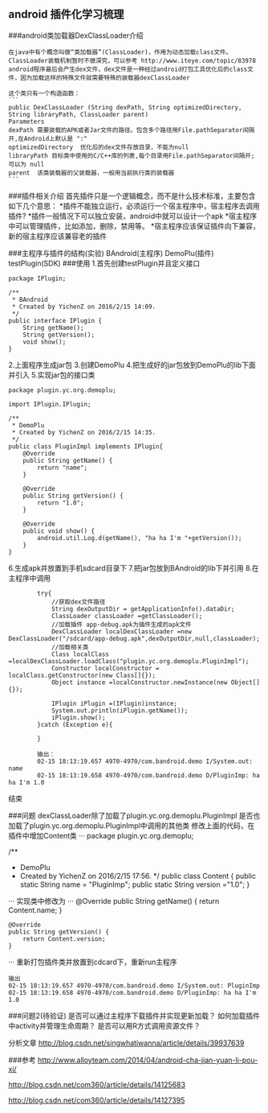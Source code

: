 ## android 插件化学习梳理

###android类加载器DexClassLoader介绍

    在java中有个概念叫做“类加载器”(ClassLoader)，作用为动态加载class文件。
    ClassLoader装载机制暂时不做深究，可以参考 http://www.iteye.com/topic/83978
    android程序最后会产生dex文件，dex文件是一种经过android打包工具优化后的class文件，因为加载这样的特殊文件就需要特殊的装载器dexClassLoader

    这个类只有一个构造函数：
    ```
    public DexClassLoader (String dexPath, String optimizedDirectory, String libraryPath, ClassLoader parent)
    Parameters
    dexPath	需要装载的APK或者Jar文件的路径。包含多个路径用File.pathSeparator间隔开,在Android上默认是 ":" 
    optimizedDirectory	优化后的dex文件存放目录，不能为null
    libraryPath	目标类中使用的C/C++库的列表,每个目录用File.pathSeparator间隔开; 可以为 null
    parent	该类装载器的父装载器，一般用当前执行类的装载器
    ```
###插件相关介绍
    首先插件只是一个逻辑概念，而不是什么技术标准，主要包含如下几个意思：
    *插件不能独立运行，必须运行一个宿主程序中，宿主程序去调用插件?
    *插件一般情况下可以独立安装，android中就可以设计一个apk
    *宿主程序中可以管理插件，比如添加，删除，禁用等。
    *宿主程序应该保证插件向下兼容，新的宿主程序应该兼容老的插件
    
###主程序与插件的结构(实验)
BAndroid(主程序)
DemoPlu(插件)
testPlugin(SDK)
###使用
1.首先创建testPlugin并且定义接口
```
package IPlugin;

/**
 * BAndroid
 * Created by YichenZ on 2016/2/15 14:09.
 */
public interface IPlugin {
    String getName();
    String getVersion();
    void show();
}
```
2.上面程序生成jar包
3.创建DemoPlu
4.把生成好的jar包放到DemoPlu的lib下面并引入
5.实现jar包的接口类
```
package plugin.yc.org.demoplu;

import IPlugin.IPlugin;

/**
 * DemoPlu
 * Created by YichenZ on 2016/2/15 14:35.
 */
public class PluginImpl implements IPlugin{
    @Override
    public String getName() {
        return "name";
    }

    @Override
    public String getVersion() {
        return "1.0";
    }

    @Override
    public void show() {
        android.util.Log.d(getName(), "ha ha I'm "+getVersion());
    }
}

```
6.生成apk并放置到手机sdcard目录下
7.把jar包放到BAndroid的lib下并引用
8.在主程序中调用
```
        try{
            //获取dex文件路径
            String dexOutputDir = getApplicationInfo().dataDir;
            ClassLoader classLoader =getClassLoader();
            //加载插件 app-debug.apk为插件生成的apk文件
            DexClassLoader localDexClassLoader =new DexClassLoader("/sdcard/app-debug.apk",dexOutputDir,null,classLoader);
            //加载相关类
            Class localClass =localDexClassLoader.loadClass("plugin.yc.org.demoplu.PluginImpl");
            Constructor localConstructor = localClass.getConstructor(new Class[]{});
            Object instance =localConstructor.newInstance(new Object[]{});
            
            IPlugin iPlugin =(IPlugin)instance;
            System.out.println(iPlugin.getName());
            iPlugin.show();
        }catch (Exception e){

        }
        
        输出：
        02-15 18:13:19.657 4970-4970/com.bandroid.demo I/System.out: name
        02-15 18:13:19.658 4970-4970/com.bandroid.demo D/PluginImp: ha ha I'm 1.0
```
结束

###问题
dexClassLoader除了加载了plugin.yc.org.demoplu.PluginImpl 是否也加载了plugin.yc.org.demoplu.PluginImpl中调用的其他类
修改上面的代码，在插件中增加Content类
···
package plugin.yc.org.demoplu;

/**
 * DemoPlu
 * Created by YichenZ on 2016/2/15 17:56.
 */
public class Content {
    public static String name = "PluginImp";
    public  static String version ="1.0";
}

···
实现类中修改为
···
    @Override
    public String getName() {
        return Content.name;
    }

    @Override
    public String getVersion() {
        return Content.version;
    }
···
重新打包插件类并放置到cdcard下，重新run主程序
```
输出
02-15 18:13:19.657 4970-4970/com.bandroid.demo I/System.out: PluginImp
02-15 18:13:19.658 4970-4970/com.bandroid.demo D/PluginImp: ha ha I'm 1.0
```
###问题2(待验证)
是否可以通过主程序下载插件并实现更新加载？
如何加载插件中activity并管理生命周期？
是否可以用R方式调用资源文件？

分析文章
http://blog.csdn.net/singwhatiwanna/article/details/39937639

###参考
http://www.alloyteam.com/2014/04/android-cha-jian-yuan-li-pou-xi/

http://blog.csdn.net/com360/article/details/14125683

http://blog.csdn.net/com360/article/details/14127395
